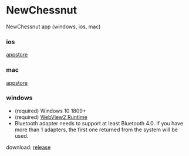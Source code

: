 # NewChessnut
NewChessnut app (windows, ios, mac)

### ios

[appstore](https://apps.apple.com/us/app/new-chessnut-elevate-play/id6502445067)

### mac

[appstore](https://apps.apple.com/us/app/new-chessnut/id6651826808)

### windows

* (required) Windows 10 1809+
* (required) [WebView2 Runtime](https://developer.microsoft.com/en-us/microsoft-edge/webview2/)
* Bluetooth adapter needs to support at least Bluetooth 4.0. If you have more than 1 adapters, the first one returned from the system will be used.

download: [release](https://github.com/chessnutech/NewChessnut/releases)
